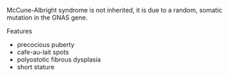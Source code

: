 McCune\-Albright syndrome is not inherited, it is due to a random, somatic mutation in the GNAS gene.  
  
Features  
* precocious puberty
* cafe\-au\-lait spots
* polyostotic fibrous dysplasia
* short stature
